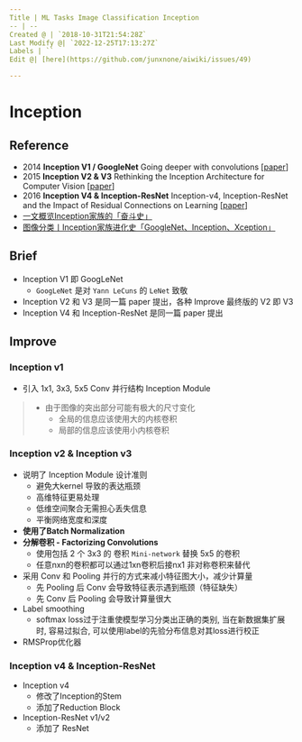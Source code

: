 ```yaml
---
Title | ML Tasks Image Classification Inception
-- | --
Created @ | `2018-10-31T21:54:28Z`
Last Modify @| `2022-12-25T17:13:27Z`
Labels | ``
Edit @| [here](https://github.com/junxnone/aiwiki/issues/49)

---
```


# Inception
## Reference
-  2014 **Inception V1 / GoogleNet** Going deeper with convolutions [[paper](https://arxiv.org/pdf/1409.4842.pdf)]
- 2015 **Inception V2 & V3** Rethinking the Inception Architecture for Computer Vision [[paper](https://arxiv.org/pdf/1512.00567.pdf)]
- 2016 **Inception V4 & Inception-ResNet**  Inception-v4, Inception-ResNet and the Impact of Residual Connections on Learning [[paper](https://arxiv.org/pdf/1602.07261.pdf)]
- [一文概览Inception家族的「奋斗史」](https://www.chainnews.com/articles/727946354364.htm)
- [图像分类丨Inception家族进化史「GoogleNet、Inception、Xception」](https://www.cnblogs.com/vincent1997/p/10920036.html)

## Brief

- Inception V1 即 GoogLeNet  
  - `GoogLeNet` 是对 `Yann LeCuns` 的 `LeNet` 致敬
- Inception V2 和 V3 是同一篇 paper 提出，各种 Improve 最终版的 V2 即 V3
- Inception V4 和 Inception-ResNet 是同一篇 paper 提出


## Improve

### Inception v1

  - 引入 1x1, 3x3, 5x5 Conv 并行结构 Inception Module
> - 由于图像的突出部分可能有极大的尺寸变化
>   - 全局的信息应该使用大的内核卷积
>   - 局部的信息应该使用小内核卷积

### Inception v2  & Inception v3
- 说明了 Inception Module 设计准则
  - 避免大kernel 导致的表达瓶颈
  - 高维特征更易处理
  - 低维空间聚合无需担心丢失信息
  - 平衡网络宽度和深度
- **使用了Batch Normalization**
- **分解卷积 - Factorizing Convolutions**
  - 使用包括 2 个 3x3 的 卷积 `Mini-network` 替换 5x5 的卷积
  - 任意nxn的卷积都可以通过1xn卷积后接nx1 非对称卷积来替代
- 采用 Conv 和 Pooling 并行的方式来减小特征图大小，减少计算量
  - 先 Pooling 后 Conv 会导致特征表示遇到瓶颈（特征缺失）
  - 先 Conv 后 Pooling 会导致计算量很大
- Label smoothing
  - softmax loss过于注重使模型学习分类出正确的类别, 当在新数据集扩展时, 容易过拟合, 可以使用label的先验分布信息对其loss进行校正
- RMSProp优化器

### Inception v4 & Inception-ResNet
- Inception v4 
  - 修改了Inception的Stem
  - 添加了Reduction Block
- Inception-ResNet v1/v2
  - 添加了 ResNet


